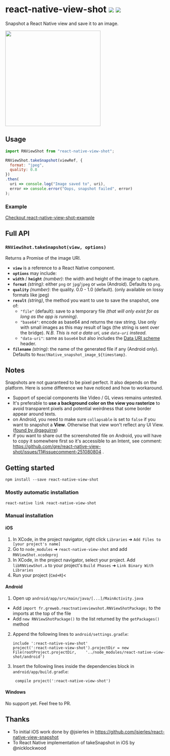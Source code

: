 
# react-native-view-shot ![](https://img.shields.io/npm/v/react-native-view-shot.svg?maxAge=2592000) ![](https://img.shields.io/badge/react--native-%2030+-05F561.svg)

Snapshot a React Native view and save it to an image.

<img src="https://github.com/gre/react-native-view-shot-example/raw/master/docs/recursive.gif" width=300 />

## Usage

```js
import RNViewShot from "react-native-view-shot";

RNViewShot.takeSnapshot(viewRef, {
  format: "jpeg",
  quality: 0.8
})
.then(
  uri => console.log("Image saved to", uri),
  error => console.error("Oops, snapshot failed", error)
);
```

### Example

[Checkout react-native-view-shot-example](https://github.com/gre/react-native-view-shot-example)

## Full API

### `RNViewShot.takeSnapshot(view, options)`

Returns a Promise of the image URI.

- **`view`** is a reference to a React Native component.
- **`options`** may include:
 - **`width`** / **`height`** *(number)*: the width and height of the image to capture.
 - **`format`** *(string)*: either `png` or `jpg`/`jpeg` or `webm` (Android). Defaults to `png`.
 - **`quality`** *(number)*: the quality. 0.0 - 1.0 (default). (only available on lossy formats like jpeg)
 - **`result`** *(string)*, the method you want to use to save the snapshot, one of:
    - `"file"` (default): save to a temporary file *(that will only exist for as long as the app is running)*.
    - `"base64"`: encode as base64 and returns the raw string. Use only with small images as this may result of lags (the string is sent over the bridge). *N.B. This is not a data uri, use `data-uri` instead*.
    - `"data-uri"`: same as `base64` but also includes the [Data URI scheme](https://en.wikipedia.org/wiki/Data_URI_scheme) header.
 - **`filename`** *(string)*: the name of the generated file if any (Android only). Defaults to `ReactNative_snapshot_image_${timestamp}`.

## Notes

Snapshots are not guaranteed to be pixel perfect. It also depends on the platform. Here is some difference we have noticed and how to workaround.

- Support of special components like Video / GL views remains untested.
- It's preferable to **use a background color on the view you rasterize** to avoid transparent pixels and potential weirdness that some border appear around texts.
- on Android, you need to make sure `collapsable` is set to `false` if you want to snapshot a **View**. Otherwise that view won't reflect any UI View. ([found by @gaguirre](https://github.com/gre/react-native-view-shot/issues/7#issuecomment-245302844))
- if you want to share out the screenshoted file on Android, you will have to copy it somewhere first so it's accessible to an Intent, see comment: https://github.com/gre/react-native-view-shot/issues/11#issuecomment-251080804 .

## Getting started

```
npm install --save react-native-view-shot
```

### Mostly automatic installation

```
react-native link react-native-view-shot
```

### Manual installation

#### iOS

1. In XCode, in the project navigator, right click `Libraries` ➜ `Add Files to [your project's name]`
2. Go to `node_modules` ➜ `react-native-view-shot` and add `RNViewShot.xcodeproj`
3. In XCode, in the project navigator, select your project. Add `libRNViewShot.a` to your project's `Build Phases` ➜ `Link Binary With Libraries`
4. Run your project (`Cmd+R`)<

#### Android

1. Open up `android/app/src/main/java/[...]/MainActivity.java`
 - Add `import fr.greweb.reactnativeviewshot.RNViewShotPackage;` to the imports at the top of the file
 - Add `new RNViewShotPackage()` to the list returned by the `getPackages()` method
2. Append the following lines to `android/settings.gradle`:
 	```
 	include ':react-native-view-shot'
 	project(':react-native-view-shot').projectDir = new File(rootProject.projectDir, 	'../node_modules/react-native-view-shot/android')
 	```
3. Insert the following lines inside the dependencies block in `android/app/build.gradle`:
 	```
     compile project(':react-native-view-shot')
 	```

#### Windows

No support yet. Feel free to PR.


## Thanks

- To initial iOS work done by @jsierles in https://github.com/jsierles/react-native-view-snapshot
- To React Native implementation of takeSnapshot in iOS by @nicklockwood
